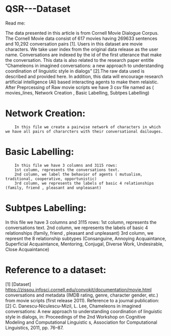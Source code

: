 # QSR---Dataset

Read me:

The data presented in this article is from Cornell Movie Dialogue Corpus. 
The Cornell Movie data consist of 617 movies having 269633 sentences and 10,292 conversation pairs [1].
Users in this dataset are movie characters. We take user index from the original data release as the user name.
Conversations are indexed by the id of the first utterance that make the conversation. 
This data is also related to the research paper entitle “Chameleons in imagined conversations: a new approach to understanding coordination of linguistic style in dialogs” [2].The raw data used is described and provided here.
In addition, this data will encourage research artificial intelligence (AI) based interacting agents to make them relaistic.
After Preprcessing of Raw movie scripts we have 3 csv file named as ( movies_lines, Network Creation , Basic Labelling, Subtpes Labelling)

# Network Creation:
        In this file we create a pairwise network of characters in which we have all pairs of chararcters with their conversational dailouges.

# Basic Labelling:
        In this file we have 3 columns and 3115 rows: 
        1st column, represents the conversations text. 
        2nd column, we label the behavior of agents ( mutualism, traditional, cooperative, opportunistic)
        3rd column, we represents the labels of basic 4 relationships (family, friend , pleasant and unpleasant)

# Subtpes Labelling:
In this file we have 3 columns and 3115 rows:
        1st column, represents the conversations text. 
        2nd column, we represents the labels of basic 4 relationships (family, friend , pleasant and unpleasant)
        3rd column, we represnt the 8 relationship subtypes (Consanguine, Annoying Acquaintance, Superficial Acquaintance,
                                                            Mentoring, Conjugal, Diverse Work, Undesirable, 
                                                            Close Acquaintance)

# Reference to a dataset:
[1] [Dataset] https://zissou.infosci.cornell.edu/convokit/documentation/movie.html conversations and metadata (IMDB rating, genre, character gender, etc.) from movie scripts (first release 2011).
Reference to a journal publication: 
[2] C. Danescu-Niculescu-Mizil, L. Lee, Chameleons in imagined conversations: A new approach to understanding coordination of linguistic style in dialogs, in: Proceedings of the 2nd Workshop on Cognitive Modeling and Computational Linguistic s, Association for Computational Linguistics, 2011, pp. 76–87.
